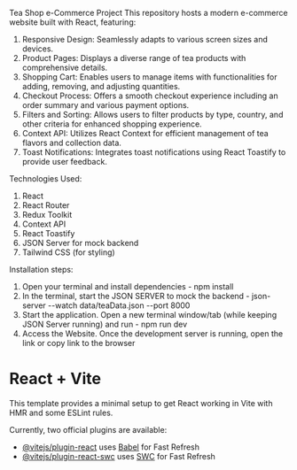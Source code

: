 Tea Shop e-Commerce Project
This repository hosts a modern e-commerce website built with React, featuring:

1. Responsive Design: Seamlessly adapts to various screen sizes and devices.
2. Product Pages: Displays a diverse range of tea products with comprehensive details.
3. Shopping Cart: Enables users to manage items with functionalities for adding, removing, and adjusting quantities.
4. Checkout Process: Offers a smooth checkout experience including an order summary and various payment options.
5. Filters and Sorting: Allows users to filter products by type, country, and other criteria for enhanced shopping experience.
6. Context API: Utilizes React Context for efficient management of tea flavors and collection data.
7. Toast Notifications: Integrates toast notifications using React Toastify to provide user feedback.

Technologies Used:
1. React
2. React Router
3. Redux Toolkit
4. Context API
5. React Toastify
6. JSON Server for mock backend
7. Tailwind CSS (for styling)

Installation steps:
1. Open your terminal and install dependencies - npm install
2. In the terminal, start the JSON SERVER to mock the backend - json-server --watch data/teaData.json --port 8000
3. Start the application. Open a new terminal window/tab (while keeping JSON Server running) and run - npm run dev
4. Access the Website. Once the development server is running, open the link or copy link to the browser

# React + Vite

This template provides a minimal setup to get React working in Vite with HMR and some ESLint rules.

Currently, two official plugins are available:

- [@vitejs/plugin-react](https://github.com/vitejs/vite-plugin-react/blob/main/packages/plugin-react/README.md) uses [Babel](https://babeljs.io/) for Fast Refresh
- [@vitejs/plugin-react-swc](https://github.com/vitejs/vite-plugin-react-swc) uses [SWC](https://swc.rs/) for Fast Refresh
